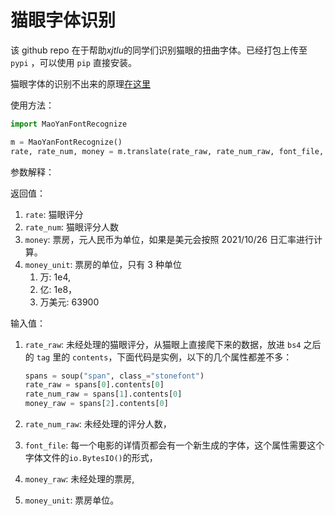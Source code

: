 # 猫眼字体识别

该 github repo 在于帮助*xjtlu*的同学们识别猫眼的扭曲字体。已经打包上传至 `pypi` ，可以使用 `pip` 直接安装。

猫眼字体的识别不出来的原理[在这里]()

使用方法：

```python
import MaoYanFontRecognize

m = MaoYanFontRecognize()
rate, rate_num, money = m.translate(rate_raw, rate_num_raw, font_file, money_raw= -1, money_unit=1)

```

参数解释：

返回值：

1. `rate`: 猫眼评分
2. `rate_num`: 猫眼评分人数
3. `money`: 票房，元人民币为单位，如果是美元会按照 2021/10/26 日汇率进行计算。
4. `money_unit`: 票房的单位，只有 3 种单位
   1. 万: 1e4,
   2. 亿: 1e8，
   3. 万美元: 63900

输入值：

1. `rate_raw`: 未经处理的猫眼评分，从猫眼上直接爬下来的数据，放进 `bs4` 之后的 `tag` 里的 `contents`，下面代码是实例，以下的几个属性都差不多：

    ```python
    spans = soup("span", class_="stonefont")
    rate_raw = spans[0].contents[0]
    rate_num_raw = spans[1].contents[0]
    money_raw = spans[2].contents[0]
    ```

3. `rate_num_raw`: 未经处理的评分人数，
4. `font_file`: 每一个电影的详情页都会有一个新生成的字体，这个属性需要这个字体文件的`io.BytesIO()`的形式，
5. `money_raw`: 未经处理的票房, 
6. `money_unit`: 票房单位。
